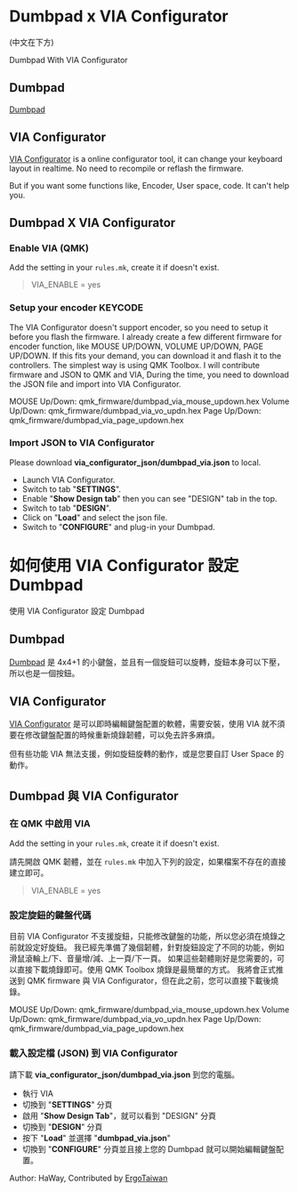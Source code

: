 # Dumbpad x VIA Configurator

(中文在下方)

Dumbpad With VIA Configurator

## Dumbpad

[Dumbpad](https://github.com/imchipwood/dumbpad)

## VIA Configurator

[VIA Configurator](https://caniusevia.com/) is a online configurator tool, it can change your keyboard layout in realtime. No need to recompile or reflash the firmware.

But if you want some functions like, Encoder, User space, code. It can't help you.

## Dumbpad X VIA Configurator

### Enable VIA (QMK)

Add the setting in your `rules.mk`, create it if doesn't exist.

> VIA_ENABLE = yes

### Setup your encoder KEYCODE
The VIA Configurator doesn't support encoder, so you need to setup it before you flash the firmware. I already create a few different firmware for encoder function, like MOUSE UP/DOWN, VOLUME UP/DOWN, PAGE UP/DOWN. If this fits your demand, you can download it and flash it to the controllers. The simplest way is using QMK Toolbox. I will contribute firmware and JSON to QMK and VIA, During the time, you need to download the JSON file and import into VIA Configurator.

MOUSE Up/Down: qmk_firmware/dumbpad_via_mouse_updown.hex
Volume Up/Down: qmk_firmware/dumbpad_via_vo_updn.hex
Page Up/Down: qmk_firmware/dumbpad_via_page_updown.hex 

### Import JSON to VIA Configurator

Please download **via_configurator_json/dumbpad_via.json** to local.

- Launch VIA Configurator.
- Switch to tab "**SETTINGS**".
- Enable "**Show Design tab**" then you can see "DESIGN" tab in the top.
- Switch to tab "**DESIGN**".
- Click on "**Load**" and select the json file.
- Switch to "**CONFIGURE**" and plug-in your Dumbpad.

# 如何使用 VIA Configurator 設定 Dumbpad

使用 VIA Configurator 設定 Dumbpad

## Dumbpad

[Dumbpad](https://github.com/imchipwood/dumbpad) 是 4x4+1 的小鍵盤，並且有一個旋鈕可以旋轉，旋鈕本身可以下壓，所以也是一個按鈕。

## VIA Configurator

[VIA Configurator](https://caniusevia.com/) 是可以即時編輯鍵盤配置的軟體，需要安裝，使用 VIA 就不須要在修改鍵盤配置的時候重新燒錄韌體，可以免去許多麻煩。

但有些功能 VIA 無法支援，例如旋鈕旋轉的動作，或是您要自訂 User Space 的動作。

## Dumbpad 與 VIA Configurator

### 在 QMK 中啟用 VIA

Add the setting in your `rules.mk`, create it if doesn't exist.

請先開啟 QMK 韌體，並在 `rules.mk` 中加入下列的設定，如果檔案不存在的直接建立即可。

> VIA_ENABLE = yes

### 設定旋鈕的鍵盤代碼
目前 VIA Configurator 不支援旋鈕，只能修改鍵盤的功能，所以您必須在燒錄之前就設定好旋鈕。
我已經先準備了幾個韌體，針對旋鈕設定了不同的功能，例如滑鼠滾輪上/下、音量增/減、上一頁/下一頁。
如果這些韌體剛好是您需要的，可以直接下載燒錄即可。使用 QMK Toolbox 燒錄是最簡單的方式。
我將會正式推送到 QMK firmware 與 VIA Configurator，但在此之前，您可以直接下載後燒錄。

MOUSE Up/Down: qmk_firmware/dumbpad_via_mouse_updown.hex
Volume Up/Down: qmk_firmware/dumbpad_via_vo_updn.hex
Page Up/Down: qmk_firmware/dumbpad_via_page_updown.hex 

### 載入設定檔 (JSON) 到 VIA Configurator 

請下載 **via_configurator_json/dumbpad_via.json** 到您的電腦。

- 執行 VIA
- 切換到 "**SETTINGS**" 分頁
- 啟用  "**Show Design Tab**"，就可以看到 "DESIGN" 分頁
- 切換到 "**DESIGN**" 分頁
- 按下 "**Load**" 並選擇 "**dumbpad_via.json**"
- 切換到 "**CONFIGURE**" 分頁並且接上您的 Dumbpad 就可以開始編輯鍵盤配置。

Author: HaWay, Contributed by [ErgoTaiwan](https://ergotaiwan.com)

